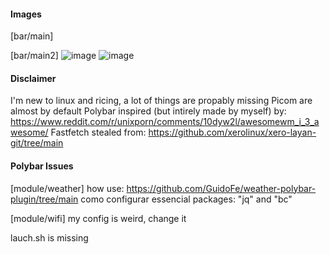 #### Images
[bar/main]


[bar/main2]
![image](https://github.com/user-attachments/assets/04d7f731-b6c5-4a3c-ab60-69c922a8a7a0)
![image](https://github.com/user-attachments/assets/6f47b779-5628-4790-8eee-8d5076c3f3f8)

#### Disclaimer
I'm new to linux and ricing, a lot of things are propably missing
Picom are almost by default
Polybar inspired (but intirely made by myself) by: https://www.reddit.com/r/unixporn/comments/10dyw2l/awesomewm_i_3_awesome/
Fastfetch stealed from: https://github.com/xerolinux/xero-layan-git/tree/main

#### Polybar Issues
[module/weather]
how use: https://github.com/GuidoFe/weather-polybar-plugin/tree/main como configurar
essencial packages: "jq" and "bc"

[module/wifi]
my config is weird, change it

lauch.sh is missing

